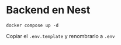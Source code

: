 # Backend en Nest


```
docker compose up -d
```

Copiar el ```.env.template``` y renombrarlo a ```.env``` 